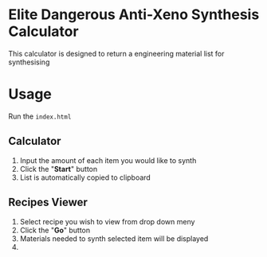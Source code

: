 # Elite Dangerous Anti-Xeno Synthesis Calculator
This calculator is designed to return a engineering material list for synthesising

# Usage
Run the `index.html`
## Calculator
1. Input the amount of each item you would like to synth
2. Click the "**Start**" button
3. List is automatically copied to clipboard

## Recipes Viewer
1. Select recipe you wish to view from drop down meny
2. Click the "**Go**" button
3. Materials needed to synth selected item will be displayed
4. 
